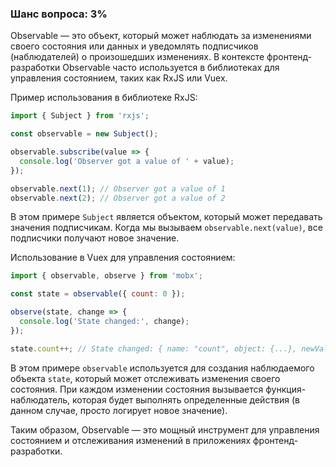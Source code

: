 ### Шанс вопроса: 3%

Observable — это объект, который может наблюдать за изменениями своего состояния или данных и уведомлять подписчиков (наблюдателей) о произошедших изменениях. В контексте фронтенд-разработки Observable часто используется в библиотеках для управления состоянием, таких как RxJS или Vuex.

Пример использования в библиотеке RxJS:
```javascript
import { Subject } from 'rxjs';

const observable = new Subject();

observable.subscribe(value => {
  console.log('Observer got a value of ' + value);
});

observable.next(1); // Observer got a value of 1
observable.next(2); // Observer got a value of 2
```

В этом примере `Subject` является объектом, который может передавать значения подписчикам. Когда мы вызываем `observable.next(value)`, все подписчики получают новое значение.

Использование в Vuex для управления состоянием:
```javascript
import { observable, observe } from 'mobx';

const state = observable({ count: 0 });

observe(state, change => {
  console.log('State changed:', change);
});

state.count++; // State changed: { name: "count", object: {...}, newValue: 1, oldValue: 0 }
```

В этом примере `observable` используется для создания наблюдаемого объекта `state`, который может отслеживать изменения своего состояния. При каждом изменении состояния вызывается функция-наблюдатель, которая будет выполнять определенные действия (в данном случае, просто логирует новое значение).

Таким образом, Observable — это мощный инструмент для управления состоянием и отслеживания изменений в приложениях фронтенд-разработки.